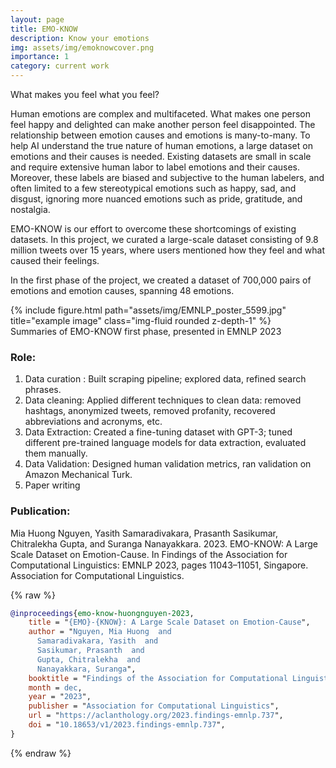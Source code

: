 ```yaml
---
layout: page
title: EMO-KNOW
description: Know your emotions
img: assets/img/emoknowcover.png
importance: 1
category: current work
---
```


What makes you feel what you feel?

Human emotions are complex and multifaceted. What makes one person feel happy and delighted can make another person feel disappointed. The relationship between emotion causes and emotions is many-to-many. To help AI understand the true nature of human emotions, a large dataset on emotions and their causes is needed. Existing datasets are small in scale and require extensive human labor to label emotions and their causes. Moreover, these labels are biased and subjective to the human labelers, and often limited to a few stereotypical emotions such as happy, sad, and disgust, ignoring more nuanced emotions such as pride, gratitude, and nostalgia.

EMO-KNOW is our effort to overcome these shortcomings of existing datasets. In this project, we curated a large-scale dataset consisting of 9.8 million tweets over 15 years, where users mentioned how they feel and what caused their feelings.

In the first phase of the project, we created a dataset of 700,000 pairs of emotions and emotion causes, spanning 48 emotions.


<div class="row">
    <div class="col-sm mt-3 mt-md-0">
        {% include figure.html path="assets/img/EMNLP_poster_5599.jpg" title="example image" class="img-fluid rounded z-depth-1" %}
    </div>
</div>
<div class="caption">
    Summaries of EMO-KNOW first phase, presented in EMNLP 2023
</div>


### Role:
1. Data curation : Built scraping pipeline; explored data, refined search phrases.
2. Data cleaning: Applied different techniques to clean data: removed hashtags, anonymized tweets, removed profanity, recovered abbreviations and acronyms, etc.
3. Data Extraction: Created a fine-tuning dataset with GPT-3; tuned different pre-trained language models for data extraction, evaluated them manually.
4. Data Validation: Designed human validation metrics, ran validation on Amazon Mechanical Turk.
5. Paper writing



### Publication:
Mia Huong Nguyen, Yasith Samaradivakara, Prasanth Sasikumar, Chitralekha Gupta, and Suranga Nanayakkara. 2023. EMO-KNOW: A Large Scale Dataset on Emotion-Cause. In Findings of the Association for Computational Linguistics: EMNLP 2023, pages 11043–11051, Singapore. Association for Computational Linguistics.

{% raw %}
```bibtex
@inproceedings{emo-know-huongnguyen-2023,
    title = "{EMO}-{KNOW}: A Large Scale Dataset on Emotion-Cause",
    author = "Nguyen, Mia Huong  and
      Samaradivakara, Yasith  and
      Sasikumar, Prasanth  and
      Gupta, Chitralekha  and
      Nanayakkara, Suranga",
    booktitle = "Findings of the Association for Computational Linguistics: EMNLP 2023",
    month = dec,
    year = "2023",
    publisher = "Association for Computational Linguistics",
    url = "https://aclanthology.org/2023.findings-emnlp.737",
    doi = "10.18653/v1/2023.findings-emnlp.737",
}
```
{% endraw %}
